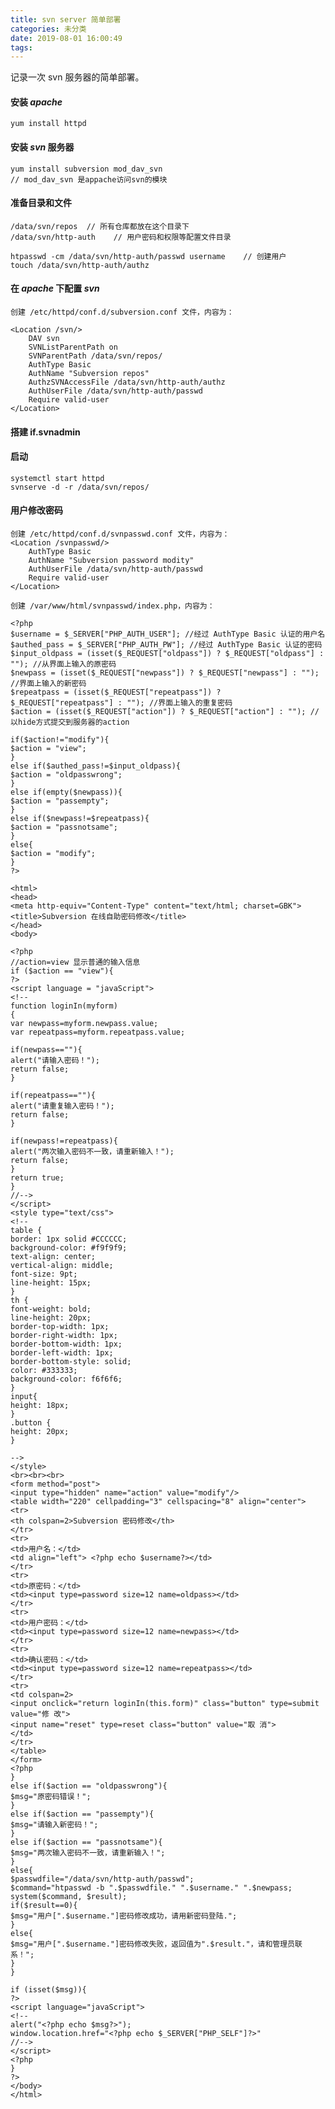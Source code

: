 ```yaml
---
title: svn server 简单部署
categories: 未分类
date: 2019-08-01 16:00:49
tags:
---
```


记录一次 svn 服务器的简单部署。
<!--more-->

 
#### 安装 *apache*
    yum install httpd

#### 安装 *svn* 服务器
    yum install subversion mod_dav_svn
    // mod_dav_svn 是appache访问svn的模块

#### 准备目录和文件
    /data/svn/repos  // 所有仓库都放在这个目录下
    /data/svn/http-auth    // 用户密码和权限等配置文件目录

    htpasswd -cm /data/svn/http-auth/passwd username    // 创建用户
    touch /data/svn/http-auth/authz

#### 在 *apache* 下配置 *svn*

    创建 /etc/httpd/conf.d/subversion.conf 文件，内容为：

    <Location /svn/>
        DAV svn
        SVNListParentPath on
        SVNParentPath /data/svn/repos/
        AuthType Basic
        AuthName "Subversion repos"
        AuthzSVNAccessFile /data/svn/http-auth/authz
        AuthUserFile /data/svn/http-auth/passwd
        Require valid-user
    </Location>

#### 搭建 if.svnadmin

#### 启动
    systemctl start httpd
    svnserve -d -r /data/svn/repos/


#### 用户修改密码

    创建 /etc/httpd/conf.d/svnpasswd.conf 文件，内容为：
    <Location /svnpasswd/>
        AuthType Basic
        AuthName "Subversion password modity"
        AuthUserFile /data/svn/http-auth/passwd
        Require valid-user
    </Location>

    创建 /var/www/html/svnpasswd/index.php，内容为：

    <?php
    $username = $_SERVER["PHP_AUTH_USER"]; //经过 AuthType Basic 认证的用户名
    $authed_pass = $_SERVER["PHP_AUTH_PW"]; //经过 AuthType Basic 认证的密码
    $input_oldpass = (isset($_REQUEST["oldpass"]) ? $_REQUEST["oldpass"] : ""); //从界面上输入的原密码
    $newpass = (isset($_REQUEST["newpass"]) ? $_REQUEST["newpass"] : ""); //界面上输入的新密码
    $repeatpass = (isset($_REQUEST["repeatpass"]) ? $_REQUEST["repeatpass"] : ""); //界面上输入的重复密码
    $action = (isset($_REQUEST["action"]) ? $_REQUEST["action"] : ""); //以hide方式提交到服务器的action

    if($action!="modify"){
    $action = "view";
    }
    else if($authed_pass!=$input_oldpass){
    $action = "oldpasswrong";
    }
    else if(empty($newpass)){
    $action = "passempty";
    }
    else if($newpass!=$repeatpass){
    $action = "passnotsame";
    }
    else{
    $action = "modify";
    }
    ?>

    <html>
    <head>
    <meta http-equiv="Content-Type" content="text/html; charset=GBK">
    <title>Subversion 在线自助密码修改</title>
    </head>
    <body>

    <?php
    //action=view 显示普通的输入信息
    if ($action == "view"){
    ?>
    <script language = "javaScript">
    <!--
    function loginIn(myform)
    {
    var newpass=myform.newpass.value;
    var repeatpass=myform.repeatpass.value;

    if(newpass==""){
    alert("请输入密码！");
    return false;
    }

    if(repeatpass==""){
    alert("请重复输入密码！");
    return false;
    }
    
    if(newpass!=repeatpass){
    alert("两次输入密码不一致，请重新输入！");
    return false;
    }
    return true;
    }
    //-->
    </script>
    <style type="text/css">
    <!--
    table {
    border: 1px solid #CCCCCC;
    background-color: #f9f9f9;
    text-align: center;
    vertical-align: middle;
    font-size: 9pt;
    line-height: 15px;
    }
    th {
    font-weight: bold;
    line-height: 20px;
    border-top-width: 1px;
    border-right-width: 1px;
    border-bottom-width: 1px;
    border-left-width: 1px;
    border-bottom-style: solid;
    color: #333333;
    background-color: f6f6f6;
    }
    input{
    height: 18px;
    }
    .button {
    height: 20px;
    }
    
    -->
    </style>
    <br><br><br>
    <form method="post">
    <input type="hidden" name="action" value="modify"/>
    <table width="220" cellpadding="3" cellspacing="8" align="center">
    <tr>
    <th colspan=2>Subversion 密码修改</th>
    </tr>
    <tr>
    <td>用户名：</td>
    <td align="left"> <?php echo $username?></td>
    </tr>
    <tr>
    <td>原密码：</td>
    <td><input type=password size=12 name=oldpass></td>
    </tr>
    <tr>
    <td>用户密码：</td>
    <td><input type=password size=12 name=newpass></td>
    </tr>
    <tr>
    <td>确认密码：</td>
    <td><input type=password size=12 name=repeatpass></td>
    </tr>
    <tr>
    <td colspan=2>
    <input onclick="return loginIn(this.form)" class="button" type=submit value="修 改">
    <input name="reset" type=reset class="button" value="取 消">
    </td>
    </tr>
    </table>
    </form>
    <?php
    }
    else if($action == "oldpasswrong"){
    $msg="原密码错误！";
    }
    else if($action == "passempty"){
    $msg="请输入新密码！";
    }
    else if($action == "passnotsame"){
    $msg="两次输入密码不一致，请重新输入！";
    }
    else{
    $passwdfile="/data/svn/http-auth/passwd";
    $command="htpasswd -b ".$passwdfile." ".$username." ".$newpass;
    system($command, $result);
    if($result==0){
    $msg="用户[".$username."]密码修改成功，请用新密码登陆.";
    }
    else{
    $msg="用户[".$username."]密码修改失败，返回值为".$result."，请和管理员联系！";
    }
    }
    
    if (isset($msg)){
    ?>
    <script language="javaScript">
    <!--
    alert("<?php echo $msg?>");
    window.location.href="<?php echo $_SERVER["PHP_SELF"]?>"
    //-->
    </script>
    <?php
    }
    ?>
    </body>
    </html>
